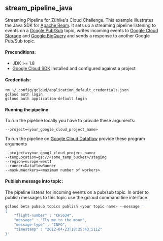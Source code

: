 stream_pipeline_java
---------------------
Streaming Pipeline for Zühlke's Cloud Challenge. This example illustrates the Java SDK for [Apache Beam](https://beam.apache.org/). It sets up a streaming pipeline listening to events on a [Google Pub/Sub](https://cloud.google.com/pubsub/) topic, writes incoming events to [Google Cloud Storage](https://cloud.google.com/storage/) and [Google BigQuery](https://cloud.google.com/bigquery/) and sends a response to another Google Pub/Sub topic.


#### Preconditions:
 - JDK >= 1.8
 - [Google Cloud SDK](https://cloud.google.com/sdk/) installed and configured against a project


#### Credentials:
```
rm ~/.config/gcloud/application_default_credentials.json
gcloud auth login
gcloud auth application-default login
```

#### Running the pipeline
To run the pipeline locally you have to provide these arguments:
```
--project=<your_google_cloud_project_name>
```

To run the pipeline on [Google Cloud Dataflow](https://cloud.google.com/dataflow/) provide these program arguments
```
--project=<your_googl_cloud_project_name> 
--tempLocation=gs://<some_temp_bucket>/staging 
--region=europe-west1 
--runner=DataflowRunner 
--maxNumWorkers=<maximum number of workers>
```

#### Publish message into topic:
The pipeline listens for incoming events on a pub/sub topic. In order to publish messages to this topic use the gcloud command line interface.
```bash
gcloud beta pubsub topics publish <your topic name> --message '
{
    "flight-number" : "CH5634",
    "message" : "Fly me to the moon",
    "message-type" : "INFO",
    "timestamp" : "2012-04-23T18:25:43.511Z"
}'
```